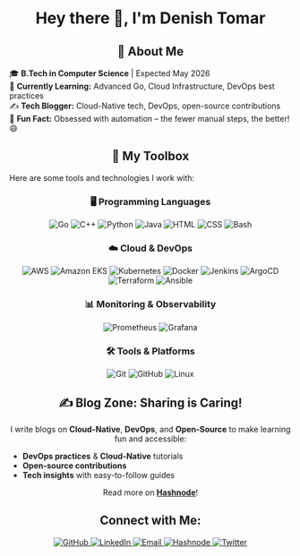    <h1 align="center">Hey there 👋, I'm Denish Tomar</h1>
    
   <h2 align="center">🚀 About Me</h2>
    <p>🎓 <strong>B.Tech in Computer Science</strong> | Expected May 2026 <br/>
       🌱 <strong>Currently Learning:</strong> Advanced Go, Cloud Infrastructure, DevOps best practices <br/>
       ✍️ <strong>Tech Blogger:</strong> Cloud-Native tech, DevOps, open-source contributions <br/>
       🧩 <strong>Fun Fact:</strong> Obsessed with automation – the fewer manual steps, the better! 😄
    </p>

  <h2 align="center">🧰 My Toolbox</h2>
    <p>Here are some tools and technologies I work with:</p>
    <h3 align="center">🖥️ Programming Languages</h3>
<div align="center"> 
    <img src="https://img.shields.io/badge/Go-00ADD8?style=for-the-badge&logo=go&logoColor=white" alt="Go">  
    <img src="https://img.shields.io/badge/C%2B%2B-00599C?style=for-the-badge&logo=c%2B%2B&logoColor=white" alt="C++">  
    <img src="https://img.shields.io/badge/Python-3776AB?style=for-the-badge&logo=python&logoColor=white" alt="Python">  
    <img src="https://img.shields.io/badge/Java-007396?style=for-the-badge&logo=java&logoColor=white" alt="Java">  
    <img src="https://img.shields.io/badge/HTML5-E34F26?style=for-the-badge&logo=html5&logoColor=white" alt="HTML"> 
    <img src="https://img.shields.io/badge/CSS3-1572B6?style=for-the-badge&logo=css3&logoColor=white" alt="CSS"> 
    <img src="https://img.shields.io/badge/Bash-4EAA25?style=for-the-badge&logo=gnubash&logoColor=white" alt="Bash"> 
</div>

<h3 align="center">☁️ Cloud & DevOps</h3>
<div align="center"> 
    <img src="https://img.shields.io/badge/AWS-232F3E?style=for-the-badge&logo=amazon-aws&logoColor=white" alt="AWS"> 
    <img src="https://img.shields.io/badge/EKS-FF9900?style=for-the-badge&logo=amazon-eks&logoColor=white" alt="Amazon EKS"> 
    <img src="https://img.shields.io/badge/Kubernetes-326CE5?style=for-the-badge&logo=kubernetes&logoColor=white" alt="Kubernetes"> 
    <img src="https://img.shields.io/badge/Docker-2496ED?style=for-the-badge&logo=docker&logoColor=white" alt="Docker"> 
    <img src="https://img.shields.io/badge/Jenkins-D24939?style=for-the-badge&logo=jenkins&logoColor=white" alt="Jenkins"> 
    <img src="https://img.shields.io/badge/ArgoCD-FF5630?style=for-the-badge&logo=argo&logoColor=white" alt="ArgoCD"> 
    <img src="https://img.shields.io/badge/Terraform-623CE4?style=for-the-badge&logo=terraform&logoColor=white" alt="Terraform"> 
    <img src="https://img.shields.io/badge/Ansible-EE0000?style=for-the-badge&logo=ansible&logoColor=white" alt="Ansible"> 
</div>

<h3 align="center">📊 Monitoring & Observability</h3>
<div align="center"> 
    <img src="https://img.shields.io/badge/Prometheus-E6522C?style=for-the-badge&logo=prometheus&logoColor=white" alt="Prometheus"> 
    <img src="https://img.shields.io/badge/Grafana-F46800?style=for-the-badge&logo=grafana&logoColor=white" alt="Grafana"> 
</div>

<h3 align="center">🛠️ Tools & Platforms</h3>
<div align="center"> 
    <img src="https://img.shields.io/badge/Git-F05032?style=for-the-badge&logo=git&logoColor=white" alt="Git"> 
    <img src="https://img.shields.io/badge/GitHub-181717?style=for-the-badge&logo=github&logoColor=white" alt="GitHub"> 
    <img src="https://img.shields.io/badge/Linux-FCC624?style=for-the-badge&logo=linux&logoColor=black" alt="Linux"> 
</div>

<h2 align="center">✍️ Blog Zone: Sharing is Caring!</h2>
<p align="center">I write blogs on <strong>Cloud-Native</strong>, <strong>DevOps</strong>, and <strong>Open-Source</strong> to make learning fun and accessible:</p>
<ul>
    <li><strong>DevOps practices</strong> & <strong>Cloud-Native</strong> tutorials</li>
    <li><strong>Open-source contributions</strong></li>
    <li><strong>Tech insights</strong> with easy-to-follow guides</li>
</ul>
<p align="center">Read more on <a href="https://denish.hashnode.dev" target="_blank"><strong>Hashnode</strong></a>!</p>

<h2 align="center">Connect with Me:</h2>
<div align="center">
    <a href="https://github.com/Denish3436" target="_blank">
        <img src="https://img.shields.io/badge/-GitHub-333333?style=flat&logo=github" alt="GitHub">
    </a>
    <a href="https://www.linkedin.com/in/denish-tomar-871354287" target="_blank">
        <img src="https://img.shields.io/badge/-LinkedIn-0077B5?style=flat&logo=linkedin" alt="LinkedIn">
    </a>
    <a href="mailto:denishtomar3436@gmail.com" target="_blank">
        <img src="https://img.shields.io/badge/-Email-D14836?style=flat&logo=gmail&logoColor=white" alt="Email">
    </a>
    <a href="https://denish.hashnode.dev/" target="_blank">
        <img src="https://img.shields.io/badge/-Hashnode-2962FF?style=flat&logo=hashnode&logoColor=white" alt="Hashnode">
    </a>
    <a href="https://x.com/Denish3436" target="_blank">
        <img src="https://img.shields.io/badge/-Twitter-1DA1F2?style=flat&logo=twitter&logoColor=white" alt="Twitter">
    </a>
</div>

